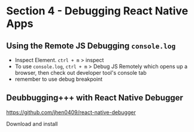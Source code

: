 # Section 4 - Debugging React Native Apps

## Using the Remote JS Debugging `console.log`

- Inspect Element. `ctrl + m` > inspect
- To use `console.log`, `ctrl + m` > Debug JS Remotely which opens up a browser, then check out developer tool's console tab
- remember to use debug breakpoint

## Deubbugging+++ with React Native Debugger

https://github.com/jhen0409/react-native-debugger

Download and install